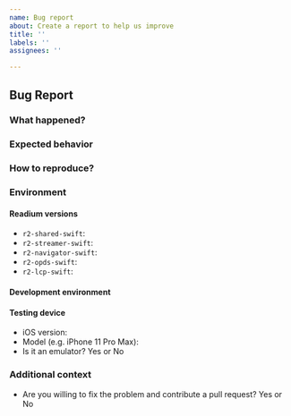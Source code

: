 ```yaml
---
name: Bug report
about: Create a report to help us improve
title: ''
labels: ''
assignees: ''

---
```


## Bug Report

<!--
IMPORTANT: Your issue might be closed if we are not able to reproduce the problem. Please take the time to describe how to reproduce it and give as much details as possible. The more effort you put in, the more chance of finding a solution.
-->

### What happened?

<!--
A clear and concise description of what the bug is.

If you can, drag and drop screenshots or a screencast to show the problem, they are super helpful to avoid misunderstandings.
-->

### Expected behavior

<!-- Tell us what you think should happen. -->

### How to reproduce?

<!--
If you can, drag and drop the publication used to reproduce the problem, after zipping it.

Then, explain the steps to reproduce the problem from the Test App (https://github.com/readium/r2-testapp-swift). For example:

1. Open book X
2. Go to chapter Y
3. Click on link Z
4. See error
-->

### Environment

<!-- Fill in the following information -->

#### Readium versions

<!-- Remove unused modules -->

* `r2-shared-swift`:
* `r2-streamer-swift`:
* `r2-navigator-swift`:
* `r2-opds-swift`:
* `r2-lcp-swift`:

#### Development environment

<!--
Paste the output of these commands:

echo "macOS: `sw_vers -productVersion`"
echo "platform: `uname -m`"
echo "carthage: `carthage version`"
xcodebuild -version

-->

#### Testing device

* iOS version:
* Model (e.g. iPhone 11 Pro Max): 
* Is it an emulator? Yes or No

### Additional context

* Are you willing to fix the problem and contribute a pull request? Yes or No <!-- Help can be provided to guide you through the project -->

<!--
Share additional code showing how you use Readium, if relevant.

Output logs are useful as well.

If you already went through the codebase to find the bug, you can explain your findings here.
-->
